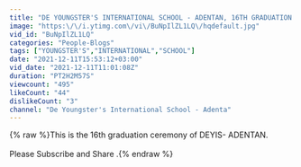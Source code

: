 ```yaml
---
title: "DE YOUNGSTER'S INTERNATIONAL SCHOOL - ADENTAN, 16TH GRADUATION CEREMONY ( VIRTUAL 2021)"
image: "https:\/\/i.ytimg.com\/vi\/BuNpIlZL1LQ\/hqdefault.jpg"
vid_id: "BuNpIlZL1LQ"
categories: "People-Blogs"
tags: ["YOUNGSTER'S","INTERNATIONAL","SCHOOL"]
date: "2021-12-11T15:53:12+03:00"
vid_date: "2021-12-11T11:01:08Z"
duration: "PT2H2M57S"
viewcount: "495"
likeCount: "44"
dislikeCount: "3"
channel: "De Youngster's International School - Adenta"
---
```

{% raw %}This is the 16th graduation ceremony of DEYIS- ADENTAN. <br /><br />Please Subscribe and Share .{% endraw %}
